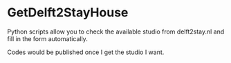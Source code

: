 # GetDelft2StayHouse
Python scripts allow you to check the available studio from delft2stay.nl and fill in the form automatically.

Codes would be published once I get the studio I want.
